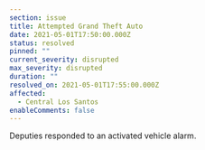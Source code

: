 ```yaml
---
section: issue
title: Attempted Grand Theft Auto
date: 2021-05-01T17:50:00.000Z
status: resolved
pinned: ""
current_severity: disrupted
max_severity: disrupted
duration: ""
resolved_on: 2021-05-01T17:55:00.000Z
affected:
  - Central Los Santos
enableComments: false
---
```

Deputies responded to an activated vehicle alarm.